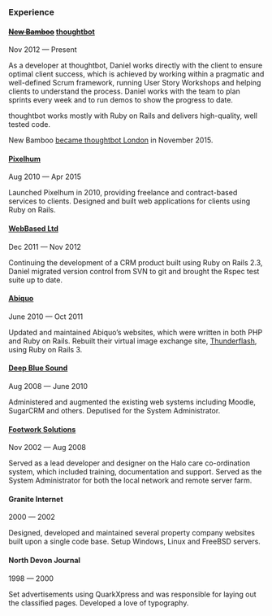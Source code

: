 ### Experience

#### <del>[New Bamboo](http://www.new-bamboo.co.uk)</del> [thoughtbot](https://thoughtbot.com)

Nov 2012 &mdash; Present

As a developer at thoughtbot, Daniel works directly with the client to ensure optimal client success, which is achieved by working within a pragmatic and well-defined Scrum framework, running User Story Workshops and helping clients to understand the process. Daniel works with the team to plan sprints every week and to run demos to show the progress to date.

thoughtbot works mostly with Ruby on Rails and delivers high-quality, well tested code.

New Bamboo [became thoughtbot London](https://www.new-bamboo.co.uk/blog/2015/11/24/new-bamboo-joins-thoughtbot/) in November 2015.

#### [Pixelhum](http://pixelhum.com)

Aug 2010 &mdash; Apr 2015

Launched Pixelhum in 2010, providing freelance and contract-based services to clients. Designed and built web applications for clients using Ruby on Rails.

#### [WebBased Ltd](http://www.webbased.co.uk/webbased)

Dec 2011 &mdash; Nov 2012

Continuing the development of a CRM product built using Ruby on Rails 2.3, Daniel migrated version control from SVN to git and brought the Rspec test suite up to date.

#### [Abiquo](http://web.archive.org/web/20111005142120/http://www.abiquo.com/)

June 2010 &mdash; Oct 2011

Updated and maintained Abiquo’s websites, which were written in both PHP and Ruby on Rails. Rebuilt their virtual image exchange site, [Thunderflash](http://web.archive.org/web/20110829022630/http://thunderflash.com/), using Ruby on Rails 3.

#### [Deep Blue Sound](http://dbsmusic.co.uk)

Aug 2008 &mdash; June 2010

Administered and augmented the existing web systems including Moodle, SugarCRM and others. Deputised for the System Administrator.

#### [Footwork Solutions](http://web.archive.org/web/20081016050612/http://www.footworksolutions.co.uk/)

Nov 2002 &mdash; Aug 2008

Served as a lead developer and designer on the Halo care co-ordination system, which included training, documentation and support. Served as the System Administrator for both the local network and remote server farm.

#### Granite Internet

2000 &mdash; 2002

Designed, developed and maintained several property company websites built upon a single code base. Setup Windows, Linux and FreeBSD servers.

#### North Devon Journal

1998 &mdash; 2000

Set advertisements using QuarkXpress and was responsible for laying out the classified pages. Developed a love of typography.

